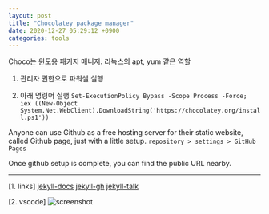 ```yaml
---
layout: post
title: "Chocolatey package manager"
date: 2020-12-27 05:29:12 +0900
categories: tools
---
```


Choco는 윈도용 패키지 매니저. 리눅스의 apt, yum 같은 역할

1. 관리자 권한으로 파워셀 실행

2. 아래 명령어 실행
`Set-ExecutionPolicy Bypass -Scope Process -Force; iex ((New-Object System.Net.WebClient).DownloadString('https://chocolatey.org/install.ps1'))`

Anyone can use Github as a free hosting server for their static website, called Github page, just with a little setup.
`repository > settings > GitHub Pages`

Once github setup is complete, you can find the public URL nearby.

<!-- ```python
def hello():
    print("world")
``` -->


---

[1. links]
[jekyll-docs](https://jekyllrb.com/docs/home)
[jekyll-gh](https://github.com/jekyll/jekyll)
[jekyll-talk](https://talk.jekyllrb.com/)

[2. vscode]
![screenshot](/img/2020-12-24-194035.png)

